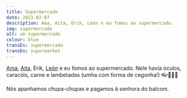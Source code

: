 ```yaml
---
title: Supermercado
date: 2021-02-07
description: Ama, Aita, Erik, León e eu fomos ao supermercado.
img: supermercado
alt: um supermercado
colour: blue
transEs: supermercado
transEn: supermarket
---
```


[Ama](https://pt.glosbe.com/eu/pt/ama), [Aita](https://pt.glosbe.com/eu/pt/aita), Erik, [León](/orelhas-sujas) e eu fomos ao supermercado. Nele havía óculos, caracóis, carne e lambetadas (umha com forma de cegonha!) 👓🐌🥩🍭

Nós apanhamos chupa-chupas e pagamos à senhora do balcom.